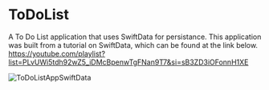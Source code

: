 # ToDoList

A To Do List application that uses SwiftData for persistance. This application was built from a tutorial on SwiftData, which can be found at the link below.
https://youtube.com/playlist?list=PLvUWi5tdh92wZ5_iDMcBpenwTgFNan9T7&si=sB3ZD3iOFonnH1XE

![ToDoListAppSwiftData](https://github.com/ArmerDev/ToDoList/assets/116413320/b4b0c928-a131-4ab2-89f8-c3e173099d63)


